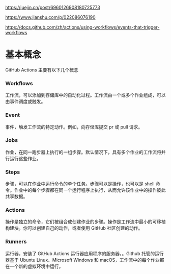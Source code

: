 https://juejin.cn/post/6960126908180725773

https://www.jianshu.com/p/022086076190

https://docs.github.com/zh/actions/using-workflows/events-that-trigger-workflows


# 基本概念
GitHub Actions 主要有以下几个概念


### Workflows
工作流，可以添加到存储库中的自动化过程。工作流由一个或多个作业组成，可以由事件调度或触发。


### Event
事件，触发工作流的特定动作。例如，向存储库提交 pr 或 pull 请求。


### Jobs
作业，在同一跑步器上执行的一组步骤。默认情况下，具有多个作业的工作流将并行运行这些作业。


### Steps
步骤，可以在作业中运行命令的单个任务。步骤可以是操作，也可以是 shell 命令。作业中的每个步骤都在同一个运行程序上执行，从而允许该作业中的操作彼此共享数据。


### Actions
操作是独立的命令，它们被组合成创建作业的步骤。操作是工作流中最小的可移植构建块。你可以创建自己的动作，或者使用 GitHub 社区创建的动作。


### Runners
运行器，安装了 GitHub Actions 运行器应用程序的服务器。。Github 托管的运行器基于 Ubuntu Linux、Microsoft Windows 和 macOS，工作流中的每个作业都在一个新的虚拟环境中运行。
